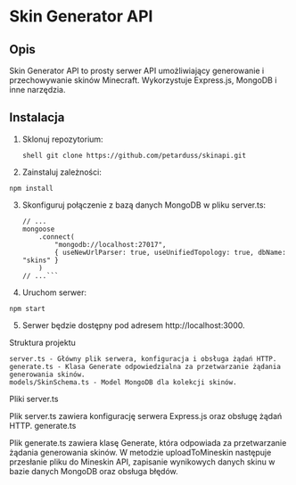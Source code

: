 # Skin Generator API

## Opis

Skin Generator API to prosty serwer API umożliwiający generowanie i przechowywanie skinów Minecraft. Wykorzystuje Express.js, MongoDB i inne narzędzia.

## Instalacja

1. Sklonuj repozytorium:

   ```shell git clone https://github.com/petarduss/skinapi.git```

2. Zainstaluj zależności:

  ```npm install```

3. Skonfiguruj połączenie z bazą danych MongoDB w pliku server.ts:

    ```// server.ts
    // ...
    mongoose
        .connect(
            "mongodb://localhost:27017",
            { useNewUrlParser: true, useUnifiedTopology: true, dbName: "skins" }
        )
    // ...```

4. Uruchom serwer:

```npm start```

5. Serwer będzie dostępny pod adresem http://localhost:3000.

Struktura projektu

    server.ts - Główny plik serwera, konfiguracja i obsługa żądań HTTP.
    generate.ts - Klasa Generate odpowiedzialna za przetwarzanie żądania generowania skinów.
    models/SkinSchema.ts - Model MongoDB dla kolekcji skinów.

Pliki
server.ts

Plik server.ts zawiera konfigurację serwera Express.js oraz obsługę żądań HTTP.
generate.ts

Plik generate.ts zawiera klasę Generate, która odpowiada za przetwarzanie żądania generowania skinów. W metodzie uploadToMineskin następuje przesłanie pliku do Mineskin API, zapisanie wynikowych danych skinu w bazie danych MongoDB oraz obsługa błędów.
